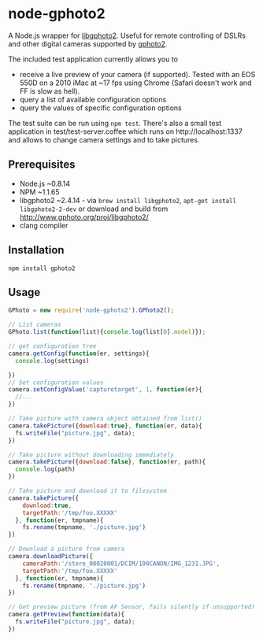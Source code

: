 # node-gphoto2
A Node.js wrapper for [libgphoto2](http://www.gphoto.org). Useful for remote controlling of DSLRs and other digital cameras supported by [gphoto2](http://www.gphoto.org).


The included test application currently allows you to

* receive a live preview of your camera (if supported). Tested with an EOS 550D on a 2010 iMac at ~17 fps using Chrome (Safari doesn't work and FF is slow as hell).
* query a list of available configuration options
* query the values of specific configuration options

The test suite can be run using ``npm test``. There's also a small test application in test/test-server.coffee which runs on http://localhost:1337 and allows to change camera settings and to
take pictures.

## Prerequisites
* Node.js ~0.8.14
* NPM ~1.1.65
* libgphoto2 ~2.4.14 - via ``brew install libgphoto2``, ``apt-get install libgphoto2-2-dev`` or download and build from http://www.gphoto.org/proj/libgphoto2/
* clang compiler

## Installation
    npm install gphoto2

## Usage
```javascript
GPhoto = new require('node-gphoto2').GPhoto2();

// List cameras
GPhoto.list(function(list){console.log(list[0].model)});

// get configuration tree
camera.getConfig(function(er, settings){
  console.log(settings)

})
// Set configuration values
camera.setConfigValue('capturetarget', 1, function(er){
  //...
})

// Take picture with camera object obtained from list()
camera.takePicture({download:true}, function(er, data){
  fs.writeFile("picture.jpg", data);
})

// Take picture without downloading immediately
camera.takePicture({download:false}, function(er, path){
  console.log(path)
})

// Take picture and download it to filesystem
camera.takePicture({
    download:true,
    targetPath:'/tmp/foo.XXXXX'
  }, function(er, tmpname){
    fs.rename(tmpname, './picture.jpg')
})

// Download a picture from camera
camera.downloadPicture({
    cameraPath:'/store_00020001/DCIM/100CANON/IMG_1231.JPG',
    targetPath:'/tmp/foo.XXXXX'
  }, function(er, tmpname){
    fs.rename(tmpname, './picture.jpg')
})

// Get preview picture (from AF Sensor, fails silently if unsupported)
camera.getPreview(function(data){
  fs.writeFile("picture.jpg", data);
})
```
